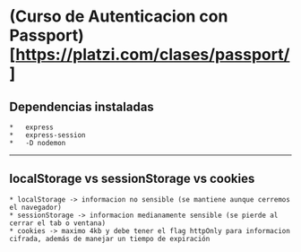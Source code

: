 # (Curso de Autenticacion con Passport)[https://platzi.com/clases/passport/]

## Dependencias instaladas

    *   express
    *   express-session
    *   -D nodemon

---

## localStorage vs sessionStorage vs cookies

    * localStorage -> informacion no sensible (se mantiene aunque cerremos el navegador)
    * sessionStorage -> informacion medianamente sensible (se pierde al cerrar el tab o ventana)
    * cookies -> maximo 4kb y debe tener el flag httpOnly para informacion cifrada, además de manejar un tiempo de expiración
